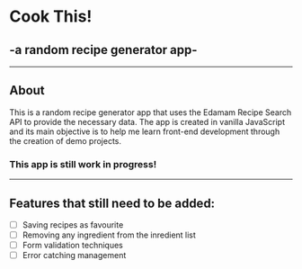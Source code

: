 # Cook This!
## -a random recipe generator app-
---
## About
This is a random recipe generator app that uses the Edamam Recipe Search API to provide the necessary data. The app is created in vanilla JavaScript and its main objective is to help me learn front-end development through the creation of demo projects.
### This app is still work in progress!
---
## Features that still need to be added:
- [ ] Saving recipes as favourite
- [ ] Removing any ingredient from the inredient list
- [ ] Form validation techniques
- [ ] Error catching management
